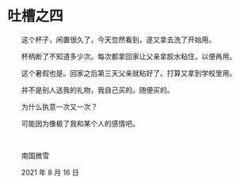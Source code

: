 # 吐槽之四

　　这个杯子，闲置很久了，今天忽然看到，遂又拿去洗了开始用。

　　杯柄断了不知道多少次。每次都拿回家让父亲拿胶水粘住，以便再用。

　　这个暑假也是。回家之后第三天父亲就粘好了。打算又拿到学校里用。

　　并不是别人送我的礼物，我自己买的。随便买的。

　　为什么执意一次又一次？

　　可能因为像极了我和某个人的感情吧。

<br>

　　南国微雪

　　2021 年 8 月 16 日